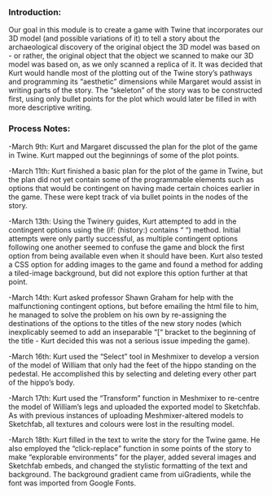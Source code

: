 ### Introduction:

Our goal in this module is to create a game with Twine that incorporates our 3D model (and possible variations of it) to tell a story about the archaeological discovery of the original object the 3D model was based on - or rather, the original object that the object we scanned to make our 3D model was based on, as we only scanned a replica of it. It was decided that Kurt would handle most of the plotting out of the Twine story’s pathways and programming its “aesthetic” dimensions while Margaret would assist in writing parts of the story. The “skeleton” of the story was to be constructed first, using only bullet points for the plot which would later be filled in with more descriptive writing.

### Process Notes:

-March 9th: Kurt and Margaret discussed the plan for the plot of the game in Twine. Kurt mapped out the beginnings of some of the plot points.

-March 11th: Kurt finished a basic plan for the plot of the game in Twine, but the plan did not yet contain some of the programmable elements such as options that would be contingent on having made certain choices earlier in the game. These were kept track of via bullet points in the nodes of the story.

-March 13th: Using the Twinery guides, Kurt attempted to add in the contingent options using the (if: (history:) contains “ “) method. Initial attempts were only partly successful, as multiple contingent options following one another seemed to confuse the game and block the first option from being available even when it should have been. Kurt also tested a CSS option for adding images to the game and found a method for adding a tiled-image background, but did not explore this option further at that point.

-March 14th: Kurt asked professor Shawn Graham for help with the malfunctioning contingent options, but before emailing the html file to him, he managed to solve the problem on his own by re-assigning the destinations of the options to the titles of the new story nodes (which inexplicably seemed to add an inseparable “[“ bracket to the beginning of the title - Kurt decided this was not a serious issue impeding the game).

-March 16th: Kurt used the “Select” tool in Meshmixer to develop a version of the model of William that only had the feet of the hippo standing on the pedestal. He accomplished this by selecting and deleting every other part of the hippo’s body.

-March 17th: Kurt used the “Transform” function in Meshmixer to re-centre the model of William’s legs and uploaded the exported model to Sketchfab. As with previous instances of uploading Meshmixer-altered models to Sketchfab, all textures and colours were lost in the resulting model.

-March 18th: Kurt filled in the text to write the story for the Twine game. He also employed the “click-replace” function in some points of the story to make “explorable environments” for the player, added several images and Sketchfab embeds, and changed the stylistic formatting of the text and background. The background gradient came from uiGradients, while the font was imported from Google Fonts.
